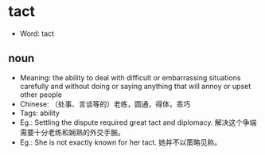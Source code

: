 # tact

- Word: tact

## noun

- Meaning: the ability to deal with difficult or embarrassing situations carefully and without doing or saying anything that will annoy or upset other people
- Chinese: （处事、言谈等的）老练，圆通，得体，乖巧
- Tags: ability
- Eg.: Settling the dispute required great tact and diplomacy. 解决这个争端需要十分老练和娴熟的外交手腕。
- Eg.: She is not exactly known for her tact. 她并不以策略见称。

